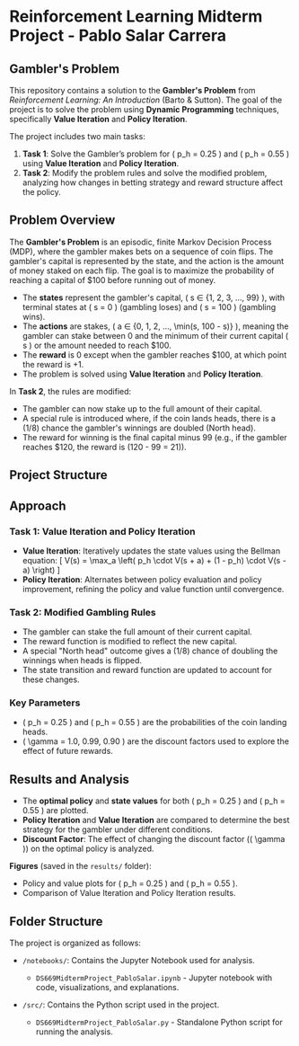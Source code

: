 # Reinforcement Learning Midterm Project - Pablo Salar Carrera
## Gambler's Problem
This repository contains a solution to the **Gambler's Problem** from *Reinforcement Learning: An Introduction* (Barto & Sutton). The goal of the project is to solve the problem using **Dynamic Programming** techniques, specifically **Value Iteration** and **Policy Iteration**.

The project includes two main tasks:
1. **Task 1**: Solve the Gambler’s problem for \( p_h = 0.25 \) and \( p_h = 0.55 \) using **Value Iteration** and **Policy Iteration**.
2. **Task 2**: Modify the problem rules and solve the modified problem, analyzing how changes in betting strategy and reward structure affect the policy.

## Problem Overview

The **Gambler's Problem** is an episodic, finite Markov Decision Process (MDP), where the gambler makes bets on a sequence of coin flips. The gambler's capital is represented by the state, and the action is the amount of money staked on each flip. The goal is to maximize the probability of reaching a capital of $100 before running out of money.

- The **states** represent the gambler's capital, \( s ∈ \{1, 2, 3, ..., 99\} \), with terminal states at \( s = 0 \) (gambling loses) and \( s = 100 \) (gambling wins).
- The **actions** are stakes, \( a ∈ \{0, 1, 2, ..., \min(s, 100 - s)\} \), meaning the gambler can stake between 0 and the minimum of their current capital \( s \) or the amount needed to reach $100.
- The **reward** is 0 except when the gambler reaches $100, at which point the reward is +1.
- The problem is solved using **Value Iteration** and **Policy Iteration**.



In **Task 2**, the rules are modified:
- The gambler can now stake up to the full amount of their capital.
- A special rule is introduced where, if the coin lands heads, there is a \(1/8\) chance the gambler's winnings are doubled (North head).
- The reward for winning is the final capital minus 99 (e.g., if the gambler reaches $120, the reward is \(120 - 99 = 21\)).

## Project Structure

## Approach

### Task 1: Value Iteration and Policy Iteration

- **Value Iteration**: Iteratively updates the state values using the Bellman equation:
  \[
  V(s) = \max_a \left( p_h \cdot V(s + a) + (1 - p_h) \cdot V(s - a) \right)
  \]
- **Policy Iteration**: Alternates between policy evaluation and policy improvement, refining the policy and value function until convergence.

### Task 2: Modified Gambling Rules

- The gambler can stake the full amount of their current capital.
- The reward function is modified to reflect the new capital.
- A special "North head" outcome gives a \(1/8\) chance of doubling the winnings when heads is flipped.
- The state transition and reward function are updated to account for these changes.

### Key Parameters

- \( p_h = 0.25 \) and \( p_h = 0.55 \) are the probabilities of the coin landing heads.
- \( \gamma = 1.0, 0.99, 0.90 \) are the discount factors used to explore the effect of future rewards.

## Results and Analysis

- The **optimal policy** and **state values** for both \( p_h = 0.25 \) and \( p_h = 0.55 \) are plotted.
- **Policy Iteration** and **Value Iteration** are compared to determine the best strategy for the gambler under different conditions.
- **Discount Factor**: The effect of changing the discount factor (\( \gamma \)) on the optimal policy is analyzed.

**Figures** (saved in the `results/` folder):
- Policy and value plots for \( p_h = 0.25 \) and \( p_h = 0.55 \).
- Comparison of Value Iteration and Policy Iteration results.

## Folder Structure

The project is organized as follows:
- `/notebooks/`: Contains the Jupyter Notebook used for analysis.
  - `DS669MidtermProject_PabloSalar.ipynb` - Jupyter notebook with code, visualizations, and explanations.

- `/src/`: Contains the Python script used in the project.
  - `DS669MidtermProject_PabloSalar.py` - Standalone Python script for running the analysis.


